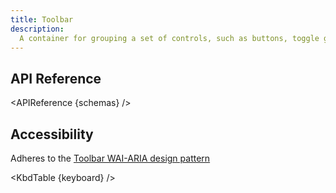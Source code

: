 ```yaml
---
title: Toolbar
description:
  A container for grouping a set of controls, such as buttons, toggle groups or dropdown menus.
---
```


<script>
    import { APIReference, KbdTable } from '$docs/components/index.js'
    export let schemas
    export let keyboard
</script>

## API Reference

<APIReference {schemas} />

## Accessibility

Adheres to the [Toolbar WAI-ARIA design pattern](https://www.w3.org/WAI/ARIA/apg/patterns/toolbar/)

<KbdTable {keyboard} />
